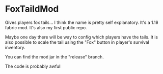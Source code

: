 # FoxTaildMod
Gives players fox tails...
I think the name is pretty self explanatory.
It's a 1.19 fabric mod. It's also my first public repo.

Maybe one day there will be way to config which players have the tails.
It is also possible to scale the tail using the "Fox" button in player's survival inventory.

You can find the mod jar in the "release" branch.

The code is probably awful
